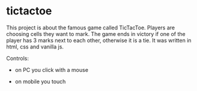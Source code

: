 # tictactoe
This project is about the famous game called TicTacToe. Players are choosing cells they want to mark. The game ends in victory if one of the player has 3 marks next to each other, otherwise it is a tie. It was written in html, css and vanilla js.

Controls:
   
   - on PC you click with a mouse
    
   - on mobile you touch

